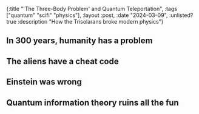 {:title "'The Three-Body Problem' and Quantum Teleportation",
 :tags ["quantum" "scifi" "physics"],
 :layout :post,
 :date "2024-03-09",
 :unlisted? true
 :description "How the Trisolarans broke modern physics"}


## In 300 years, humanity has a problem

## The aliens have a cheat code

## Einstein was wrong

## Quantum information theory ruins all the fun

